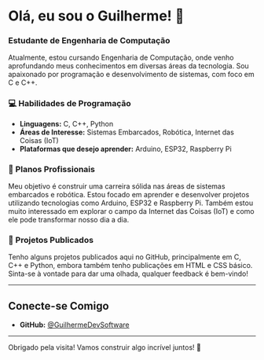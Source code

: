# Olá, eu sou o Guilherme! 👋

### Estudante de Engenharia de Computação

Atualmente, estou cursando Engenharia de Computação, onde venho aprofundando meus conhecimentos em diversas áreas da tecnologia. Sou apaixonado por programação e desenvolvimento de sistemas, com foco em C e C++.

### 💻 Habilidades de Programação
- **Linguagens:** C, C++, Python
- **Áreas de Interesse:** Sistemas Embarcados, Robótica, Internet das Coisas (IoT)
- **Plataformas que desejo aprender:** Arduino, ESP32, Raspberry Pi

### 🚀 Planos Profissionais
Meu objetivo é construir uma carreira sólida nas áreas de sistemas embarcados e robótica. Estou focado em aprender e desenvolver projetos utilizando tecnologias como Arduino, ESP32 e Raspberry Pi. Também estou muito interessado em explorar o campo da Internet das Coisas (IoT) e como ele pode transformar nosso dia a dia.

### 📁 Projetos Publicados
Tenho alguns projetos publicados aqui no GitHub, principalmente em C, C++ e Python, embora também tenho publicações em HTML e CSS básico. Sinta-se à vontade para dar uma olhada, qualquer feedback é bem-vindo!

---

## Conecte-se Comigo

- **GitHub:** [@GuilhermeDevSoftware](https://github.com/GuilhermeDevSoftware)

---

Obrigado pela visita! Vamos construir algo incrível juntos! 🚀
